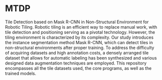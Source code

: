 # MTDP
Tile Detection based on Mask R-CNN in Non-Structural Environment for Robotic Tiling.
Robotic tiling is an efficient way to replace manual work, with tile detection and positioning serving as a pivotal technology. However, the tiling environment is characterized by its complexity. Our study introduces the instance segmentation method Mask R-CNN, which can detect tiles in non-structural environments after proper training. To address the difficulty of acquiring datasets and high annotation costs, a densely arranged tile dataset that allows for automatic labeling has been synthesized and various designed data augmentation techniques are employed. 
This repository encompasses all the tile datasets used, the core programs, as well as the trained models.
